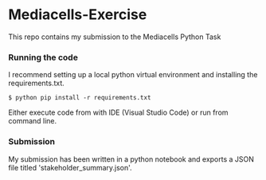 # Mediacells-Exercise

This repo contains my submission to the Mediacells Python Task

### Running the code
I recommend setting up a local python virtual environment and installing the requirements.txt.
```
$ python pip install -r requirements.txt
```
Either execute code from with IDE (Visual Studio Code) or run from command line.

### Submission 

My submission has been written in a python notebook and exports a JSON file titled 'stakeholder_summary.json'.

